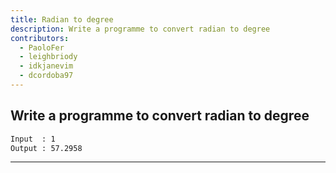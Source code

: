 ```yaml
---
title: Radian to degree
description: Write a programme to convert radian to degree
contributors:
  - PaoloFer
  - leighbriody
  - idkjanevim
  - dcordoba97
---
```


## Write a programme to convert radian to degree

```txt
Input  : 1
Output : 57.2958
```

---
